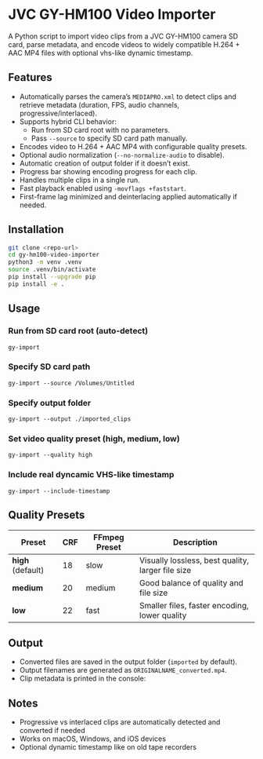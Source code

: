 # JVC GY-HM100 Video Importer

A Python script to import video clips from a JVC GY-HM100 camera SD card, parse metadata, and encode videos to widely compatible H.264 + AAC MP4 files with optional vhs-like dynamic timestamp.

## Features

- Automatically parses the camera’s `MEDIAPRO.xml` to detect clips and retrieve metadata (duration, FPS, audio channels, progressive/interlaced).
- Supports hybrid CLI behavior:
  - Run from SD card root with no parameters.
  - Pass `--source` to specify SD card path manually.
- Encodes video to H.264 + AAC MP4 with configurable quality presets.
- Optional audio normalization (`--no-normalize-audio` to disable).
- Automatic creation of output folder if it doesn’t exist.
- Progress bar showing encoding progress for each clip.
- Handles multiple clips in a single run.
- Fast playback enabled using `-movflags +faststart`.
- First-frame lag minimized and deinterlacing applied automatically if needed.

## Installation

```bash
git clone <repo-url>
cd gy-hm100-video-importer
python3 -m venv .venv
source .venv/bin/activate
pip install --upgrade pip
pip install -e .
```

## Usage

### Run from SD card root (auto-detect)

`gy-import`

### Specify SD card path

`gy-import --source /Volumes/Untitled`

### Specify output folder

`gy-import --output ./imported_clips`

### Set video quality preset (high, medium, low)

`gy-import --quality high`

### Include real dyncamic VHS-like timestamp

`gy-import --include-timestamp`

## Quality Presets

| Preset             | CRF | FFmpeg Preset | Description                                       |
| ------------------ | --- | ------------- | ------------------------------------------------- |
| **high** (default) | 18  | slow          | Visually lossless, best quality, larger file size |
| **medium**         | 20  | medium        | Good balance of quality and file size             |
| **low**            | 22  | fast          | Smaller files, faster encoding, lower quality     |

## Output

- Converted files are saved in the output folder (`imported` by default).
- Output filenames are generated as `ORIGINALNAME_converted.mp4`.
- Clip metadata is printed in the console:

## Notes

- Progressive vs interlaced clips are automatically detected and converted if needed
- Works on macOS, Windows, and iOS devices
- Optional dynamic timestamp like on old tape recorders
